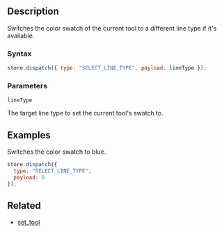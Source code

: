 ## Description

Switches the color swatch of the current tool to a different line type if it's available.

### Syntax

```javascript
store.dispatch({ type: "SELECT_LINE_TYPE", payload: lineType });
```

### Parameters

`lineType`

The target line type to set the current tool's swatch to.

## Examples

Switches the color swatch to blue.

```javascript
store.dispatch({
  type: "SELECT_LINE_TYPE",
  payload: 0
});
```

## Related

- [set_tool](./set_tool.md)

